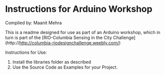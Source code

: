 # Instructions for Arduino Workshop

Compiled by: Maanit Mehra

This is a readme designed for use as part of an Arduino workshop, which in turn is part of the [RIO-Columbia Sensing in the City Challenge] (http://http://columbia-riodesignchallenge.weebly.com/) 

Instructions for Use:

1. Install the libraries folder as described
2. Use the Source Code as Examples for your Project.
	
